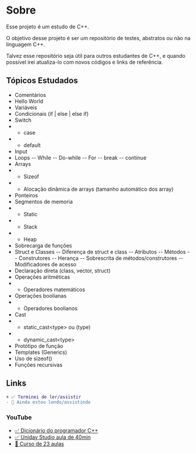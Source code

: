 # Sobre

Esse projeto é um estudo de C++.

O objetivo desse projeto é ser um repositório de testes, abstratos ou não na linguagem C++.

Talvez esse repositório seja útil para outros estudantes de C++, e quando possível irei atualiza-lo com novos códigos e links de referência.

## Tópicos Estudados

- Comentários
- Hello World
- Variáveis
- Condicionais (if | else | else if)
- Switch
- - case
- - default
- Input
- Loops
  -- While
  -- Do-while
  -- For
  -- break
  -- continue
- Arrays
- - Sizeof
- - Alocação dinâmica de arrays (tamanho automático dos array)
- Ponteiros
- Segmentos de memoria
- - Static
- - Stack
- - Heap
- Sobrecarga de funções
- Struct e Classes
  -- Diferença de struct e class
  -- Atributos
  -- Métodos
  -- Construtores
  -- Herança
  -- Sobrescrita de métodos/construtores
  -- Modificadores de acesso
- Declaração direta (class, vector, struct)
- Operações aritméticas
- - Operadores matemáticos
- Operações boolianas
- - Operadores boolianos
- Cast
- - static_cast&lt;type&gt; ou (type)
- - dynamic_cast&lt;type&gt;
- Protótipo de função
- Templates (Generics)
- Uso de sizeof()
- Funções recursivas

## Links

```diff
+ ✅ Terminei de ler/assistir
- 🔎 Ainda estou lendo/assistindo
```

### YouTube

- [✅ Dicionário do programador C++](https://youtu.be/AQdABlihlGs)
- [✅ Uniday Studio aula de 40min](https://youtu.be/McbdxZ3Se2U)
- [🔎 Curso de 23 aulas](https://youtu.be/jg-QHbBWkco)